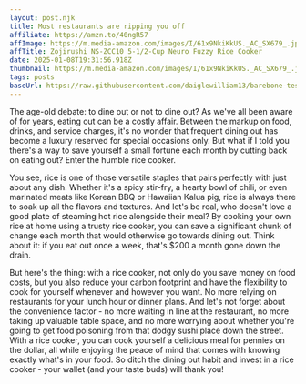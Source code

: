 ```yaml
---
layout: post.njk
title: Most restaurants are ripping you off
affiliate: https://amzn.to/40ngR57
affImage: https://m.media-amazon.com/images/I/61x9NkiKkUS._AC_SX679_.jpg
affTitle: Zojirushi NS-ZCC10 5-1/2-Cup Neuro Fuzzy Rice Cooker 
date: 2025-01-08T19:31:56.918Z
thumbnail: https://m.media-amazon.com/images/I/61x9NkiKkUS._AC_SX679_.jpg
tags: posts
baseUrl: https://raw.githubusercontent.com/daiglewilliam13/barebone-test-1/refs/heads/main
---
```


The age-old debate: to dine out or not to dine out? As we've all been aware of for years, eating out can be a costly affair. Between the markup on food, drinks, and service charges, it's no wonder that frequent dining out has become a luxury reserved for special occasions only. But what if I told you there's a way to save yourself a small fortune each month by cutting back on eating out? Enter the humble rice cooker.

You see, rice is one of those versatile staples that pairs perfectly with just about any dish. Whether it's a spicy stir-fry, a hearty bowl of chili, or even marinated meats like Korean BBQ or Hawaiian Kalua pig, rice is always there to soak up all the flavors and textures. And let's be real, who doesn't love a good plate of steaming hot rice alongside their meal? By cooking your own rice at home using a trusty rice cooker, you can save a significant chunk of change each month that would otherwise go towards dining out. Think about it: if you eat out once a week, that's $200 a month gone down the drain.

But here's the thing: with a rice cooker, not only do you save money on food costs, but you also reduce your carbon footprint and have the flexibility to cook for yourself whenever and however you want. No more relying on restaurants for your lunch hour or dinner plans. And let's not forget about the convenience factor - no more waiting in line at the restaurant, no more taking up valuable table space, and no more worrying about whether you're going to get food poisoning from that dodgy sushi place down the street. With a rice cooker, you can cook yourself a delicious meal for pennies on the dollar, all while enjoying the peace of mind that comes with knowing exactly what's in your food. So ditch the dining out habit and invest in a rice cooker - your wallet (and your taste buds) will thank you!